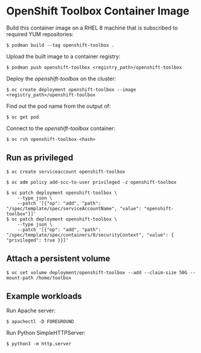 # OpenShift Toolbox Container Image

Build this container image on a RHEL 8 machine that is subscribed to required YUM repositories:

```
$ podman build --tag openshift-toolbox .
```

Upload the built image to a container registry:

```
$ podman push openshift-toolbox <registry_path>/openshift-toolbox
```

Deploy the *openshift-toolbox* on the cluster:

```
$ oc create deployment openshift-toolbox --image <registry_path>/openshift-toolbox
```

Find out the pod name from the output of:

```
$ oc get pod
```

Connect to the *openshift-toolbox* container:

```
$ oc rsh openshift-toolbox-<hash>
```

## Run as privileged

```
$ oc create serviceaccount openshift-toolbox
```
```
$ oc adm policy add-scc-to-user privileged -z openshift-toolbox
```
```
$ oc patch deployment openshift-toolbox \
    --type json \
    --patch '[{"op": "add", "path": "/spec/template/spec/serviceAccountName", "value": "openshift-toolbox"}]'
$ oc patch deployment openshift-toolbox \
    --type json \
    --patch '[{"op": "add", "path": "/spec/template/spec/containers/0/securityContext", "value": { "privileged": true }}]'
```

## Attach a persistent volume

```
$ oc set volume deployment/openshift-toolbox --add --claim-size 50G --mount-path /home/toolbox
```

## Example workloads

Run Apache server:

```
$ apachectl -D FOREGROUND
```

Run Python SimpleHTTPServer:

```
$ python3 -m http.server
```
